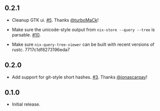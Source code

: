 
## 0.2.1

*   Cleanup GTK ui.
    [#5](https://github.com/cdepillabout/nix-query-tree-viewer/pull/5).  Thanks
    [@turboMaCk](https://github.com/turboMaCk)!

*   Make sure the unicode-style output from `nix-store --query --tree` is parsable.
    [#10](https://github.com/cdepillabout/nix-query-tree-viewer/pull/10).

*   Make sure `nix-query-tree-viewer` can be built with recent versions of
    rustc. 7717c1df8273196eda7

## 0.2.0

*   Add support for git-style short hashes.
    [#3](https://github.com/cdepillabout/nix-query-tree-viewer/pull/3).  Thanks
    [@jonascarpay](https://github.com/jonascarpay)!

## 0.1.0

*   Initial release.
